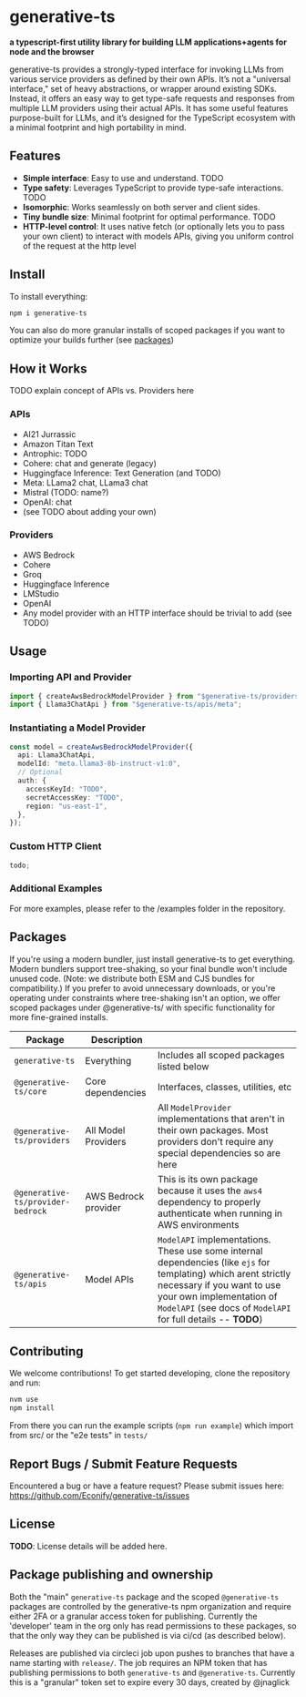 # generative-ts

**a typescript-first utility library for building LLM applications+agents for node and the browser**

generative-ts provides a strongly-typed interface for invoking LLMs from various service providers as defined by their own APIs. It’s not a "universal interface," set of heavy abstractions, or wrapper around existing SDKs. Instead, it offers an easy way to get type-safe requests and responses from multiple LLM providers using their actual APIs. It has some useful features purpose-built for LLMs, and it’s designed for the TypeScript ecosystem with a minimal footprint and high portability in mind.

## Features

- **Simple interface**: Easy to use and understand. TODO
- **Type safety**: Leverages TypeScript to provide type-safe interactions. TODO
- **Isomorphic**: Works seamlessly on both server and client sides.
- **Tiny bundle size**: Minimal footprint for optimal performance. TODO
- **HTTP-level control**: It uses native fetch (or optionally lets you to pass your own client) to interact with models APIs, giving you uniform control of the request at the http level

## Install

To install everything:

```sh
npm i generative-ts
```

You can also do more granular installs of scoped packages if you want to optimize your builds further (see [packages](#packages))

## How it Works

TODO explain concept of APIs vs. Providers here

### APIs

* AI21 Jurrassic
* Amazon Titan Text
* Antrophic: TODO
* Cohere: chat and generate (legacy) 
* Huggingface Inference: Text Generation (and TODO)
* Meta: LLama2 chat, LLama3 chat
* Mistral (TODO: name?)
* OpenAI: chat
* (see TODO about adding your own)

### Providers

* AWS Bedrock
* Cohere
* Groq
* Huggingface Inference
* LMStudio
* OpenAI
* Any model provider with an HTTP interface should be trivial to add (see TODO)

## Usage

### Importing API and Provider

```ts
import { createAwsBedrockModelProvider } from "$generative-ts/providers/aws_bedrock";
import { Llama3ChatApi } from "$generative-ts/apis/meta";
```

### Instantiating a Model Provider

```ts
const model = createAwsBedrockModelProvider({
  api: Llama3ChatApi,
  modelId: "meta.llama3-8b-instruct-v1:0",
  // Optional
  auth: {
    accessKeyId: "TODO",
    secretAccessKey: "TODO",
    region: "us-east-1",
  },
});
```

### Custom HTTP Client

```ts
todo;
```

### Additional Examples

For more examples, please refer to the /examples folder in the repository.

## Packages

If you're using a modern bundler, just install generative-ts to get everything. Modern bundlers support tree-shaking, so your final bundle won't include unused code. (Note: we distribute both ESM and CJS bundles for compatibility.) If you prefer to avoid unnecessary downloads, or you're operating under constraints where tree-shaking isn't an option, we offer scoped packages under @generative-ts/ with specific functionality for more fine-grained installs.

|Package|Description||
|-|-|-|
| `generative-ts`              | Everything                             | Includes all scoped packages listed below                                                                                                  |
| `@generative-ts/core`        | Core dependencies                      | Interfaces, classes, utilities, etc                                                                                           |
| `@generative-ts/providers`   | All Model Providers                    | All `ModelProvider` implementations that aren't in their own packages. Most providers don't require any special dependencies so are here                         |
| `@generative-ts/provider-bedrock` | AWS Bedrock provider                    | This is its own package because it uses the `aws4` dependency to properly authenticate when running in AWS environments        |
| `@generative-ts/apis`        | Model APIs                             | `ModelAPI` implementations. These use some internal dependencies (like `ejs` for templating) which arent strictly necessary if you want to use your own implementation of `ModelAPI` (see docs of `ModelAPI` for full details -- **TODO**) |


## Contributing

We welcome contributions! To get started developing, clone the repository and run:

```sh
nvm use
npm install
```

From there you can run the example scripts (`npm run example`) which import from src/ or the "e2e tests" in `tests/`

## Report Bugs / Submit Feature Requests

Encountered a bug or have a feature request? Please submit issues here: https://github.com/Econify/generative-ts/issues

## License

**TODO**: License details will be added here.

## Package publishing and ownership

Both the "main" `generative-ts` package and the scoped `@generative-ts` packages are controlled by the generative-ts npm organization and require either 2FA or a granular access token for publishing. Currently the 'developer' team in the org only has read permissions to these packages, so that the only way they can be published is via ci/cd (as described below).

Releases are published via circleci job upon pushes to branches that have a name starting with `release/`. The job requires an NPM token that has publishing permissions to both `generative-ts` and `@generative-ts`. Currently this is a "granular" token set to expire every 30 days, created by @jnaglick